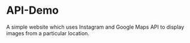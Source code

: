 # API-Demo
A simple website which uses Instagram and Google Maps API to display images from a particular location.
